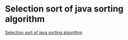 # Selection sort of java sorting algorithm
[Selection sort of java sorting algorithm](https://aiwithcloud.com/2022/09/16/selection_sort_of_java_sorting_algorithm/)